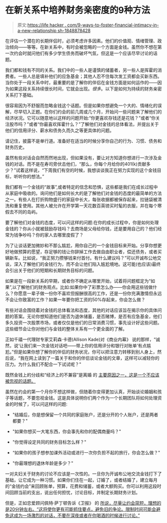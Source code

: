 # 在新关系中培养财务亲密度的9种方法

> 原文:[https://life hacker . com/9-ways-to-foster-financial-intimacy-in-a-new-relationship sh-1848878428](https://lifehacker.com/9-ways-to-foster-financial-intimacy-in-a-new-relationsh-1848878428)

在评估一个潜在的长期伴侣时，必须考虑许多因素。他们的价值观、情绪管理、政治倾向——等等。在新关系中，有时会被忽略的一个方面是金钱。虽然你不想在第一次约会时就问他们有多少学生债务而破坏气氛，但这是一个应该尽早讨论的话题。

我们都和钱有不同的关系。我们中的一些人是谨慎的储蓄者，另一些人是挥霍的消费者。一些人总是填补他们的应急基金；其他人忍不住每次发工资都会买新东西。当你处于一段关系中时，最重要的是了解你的伴侣在金钱方面是如何运作的——因为如果这段关系持续很长时间，它就会出现。*很多*。以下是如何为持续的财务亲密关系打下基础。

很容易因为不舒服而忽略金钱这个话题。但是如果你想避免一个大的、情绪化的误解，尽早切入正题。在你们约会的前几周或几个月，开始问一些问题来了解他们的经济状况。它可以随意地以这样的问题开始:“你更喜欢存钱还是花钱？”或者“你关注股市吗？”或者“你最喜欢挥霍什么？”了解他们对金钱的总体看法，并提出关于他们的信用评分、薪水和债务久而久之等更具体的问题。

请记住，披露不是单行道。准备好在适当的时候分享你自己的行为、习惯、债务和财务历史。

虽然有些对话会自然而然地出现，但如果没有，要让对方知道你想进行一次涉及金钱的对话。而不是在寿司旁伏击他们，“那么，你每个月给你的401(k)贡献多少？”试着这样说，“下周我们有空的时候，我想谈谈我正在努力实现的这个金钱目标，听听你的想法。”

我们都有一个金钱的“故事”,或者特定的信念和恐惧，这些都是我们在成长过程中从家庭中吸收的。询问他们是如何长大的是了解他们对金钱的态度的最简单的方法之一。有些人在打折购物盛行的家庭中长大，每张收据都被保存起来，拉链袋被清洗和重复使用。其他人被允许在开学第一天花数百英镑买时髦的衣服，并在每个寒假去不同的岛屿。

要了解他们对金钱的态度，可以问这样的问题:在你的成长过程中，你是如何处理金钱的？你从小就被鼓励存钱吗？去商场是父母给你钱，还是要用自己的？他们经常为钱争吵吗？你的家人去哪里度假了？

为了让谈话更加微妙和不那么尴尬，用你自己的一个金钱目标来开始。分享你想更好地做预算的愿望，存足够的钱让你辞掉工作去做自由职业者，偿还债务，或者买辆新车。比如说，“我正努力攒够钱来付首付。有什么建议吗？”可以开诚布公地交谈，深入了解他们的金钱行为，而不会让他们陷入尴尬境地。这可能(也应该)最终会引出关于他们的短期和长期财务目标的问题。

如果是在一段新关系的早期，或者你不确定从哪里开始，试着将问题框定为“如果”,以了解他们的财务观点。比如:如果你中了彩票怎么办——你会用这些钱做什么？你愿意一辈子做一份你不喜欢但报酬很高的工作，还是一份你充满激情但永远不会让你致富的工作？如果一年要你把工资的50%存起来，你会怎么做？

有些对话会围绕着对金钱的总体看法和态度，其他的对话应该旨在揭示你的具体问题的答案。无论你想知道他们是否为退休储蓄，是否赌博，是否有应急基金，他们多久投资一次股票市场，或者仅仅是他们的日常消费习惯，事先设计好这些问题。这些细节会让你对他们与金钱的整体关系有一个更全面的了解。

正如千禧一代理财专家艾莉森·卡德(Allison Kade)对《商业内幕》 说的那样，“诚然，说‘让我们来一次金钱对话吧——带上你的信用评分和银行对账单’有点尴尬。”但是如果你想了解你的伴侣的财务状况，你可以把注意力转移到别人身上，然后说，“我在网上读到了一篇关于和你的伴侣谈论金钱的文章，这样可以减轻你的压力。为什么我们不配合一下试试呢？"

既然金钱上的分歧和“经济上的不兼容”是离婚 的 [主要原因之一，这是一个不应该被忽视的话题。](https://www.divorcenet.com/resources/common-reasons-marriages-end.html)

虽然在约会的第一个月你不想这样做，但随着你变得更加认真，开始谈论婚姻和孩子等话题，不要忽视金钱。这是具体说明你们两个作为一个长期团队将如何处理资金的时候了，可以问这样的问题:

*   "结婚后，你是想保留一个共同的家庭账户，还是分开的个人账户，还是两者都要？"

*   "如果你想买一大笔东西，你会事先和你的配偶商量吗？"
*   "你觉得设定共同的财务目标怎么样？"
*   “如果你的孩子想参加课外活动或进行一次你负担不起的旅行，你会怎么做？"
*   "你最理想的退休年龄是多少？"

一对夫妇关于财务的讨论不应该是一次性的。一旦你为开诚布公地交流金钱打下了基础，让它成为一种习惯。如果你们住在一起，订婚了，或者结婚了，建立每月的“金钱约会”来回顾账单，预算，花费和储蓄，或者大额购买。你可以利用这段时间回顾当前的支出，说出任何担忧，讨论目标，并制定长期财务计划。

但是，正如恋爱顾问佩特·萨丁顿告诉《卫报》 的 [所说，尽量让约会简短，理想的是20分钟左右。“这将使你更有可能抓住要点，避免旧的争论。限制时间可能会避免这成为一场激烈的对话，不要在深夜或者在你喝酒的时候进行讨论。”](https://www.theguardian.com/money/2022/feb/15/money-dates-how-to-talk-to-your-partner-about-your-finances)